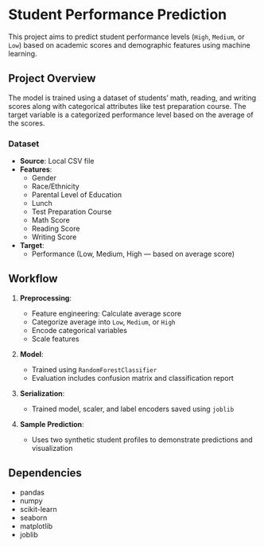 # Student Performance Prediction

This project aims to predict student performance levels (`High`, `Medium`, or `Low`) based on academic scores and demographic features using machine learning.

## Project Overview

The model is trained using a dataset of students’ math, reading, and writing scores along with categorical attributes like test preparation course. The target variable is a categorized performance level based on the average of the scores.

### Dataset

- **Source**: Local CSV file
- **Features**:
  - Gender
  - Race/Ethnicity
  - Parental Level of Education
  - Lunch
  - Test Preparation Course
  - Math Score
  - Reading Score
  - Writing Score
- **Target**:
  - Performance (Low, Medium, High — based on average score)

## Workflow

1. **Preprocessing**:
   - Feature engineering: Calculate average score
   - Categorize average into `Low`, `Medium`, or `High`
   - Encode categorical variables
   - Scale features

2. **Model**:
   - Trained using `RandomForestClassifier`
   - Evaluation includes confusion matrix and classification report

3. **Serialization**:
   - Trained model, scaler, and label encoders saved using `joblib`

4. **Sample Prediction**:
   - Uses two synthetic student profiles to demonstrate predictions and visualization

## Dependencies

- pandas
- numpy
- scikit-learn
- seaborn
- matplotlib
- joblib
